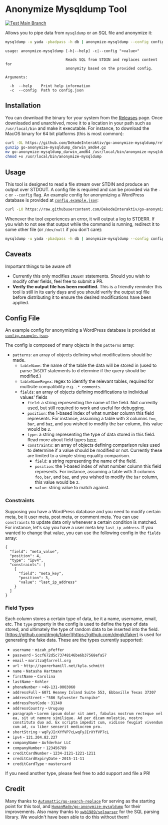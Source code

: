 # Anonymize Mysqldump Tool

[![Test Main Branch](https://github.com/DekodeInteraktiv/go-anonymize-mysqldump/actions/workflows/test-main.yml/badge.svg?branch=main)](https://github.com/DekodeInteraktiv/go-anonymize-mysqldump/actions/workflows/test-main.yml)

Allows you to pipe data from `mysqldump` or an SQL file and anonymize it:

```sh
mysqldump -u yada -pbadpass -h db | anonymize-mysqldump --config config.json > anonymized.sql
```

```
usage: anonymize-mysqldump [-h|--help] -c|--config "<value>"

                           Reads SQL from STDIN and replaces content for
                           anonymity based on the provided config.

Arguments:

  -h  --help    Print help information
  -c  --config  Path to config.json
```

## Installation

You can download the binary for your system from the [Releases](https://github.com/DekodeInteraktiv/go-anonymize-mysqldump/releases/) page. Once downloaded and unarchived, move it to a location in your path such as `/usr/local/bin` and make it executable. For instance, to download the MacOS binary for 64 bit platforms (this is most common):

```sh
curl -OL https://github.com/DekodeInteraktiv/go-anonymize-mysqldump/releases/download/latest/go-anonymize-mysqldump_darwin_amd64.gz
gunzip go-anonymize-mysqldump_darwin_amd64.gz
mv go-anonymize-mysqldump_darwin_amd64 /usr/local/bin/anonymize-mysqldump
chmod +x /usr/local/bin/anonymize-mysqldump
```

## Usage

This tool is designed to read a file stream over STDIN and produce an output over STDOUT. A config file is required and can be provided via the `-c` or `--config` flag. An example config for anonymizing a WordPress database is provided at [`config.example.json`](./config.example.json):

```sh
curl -LO https://raw.githubusercontent.com/DekodeInteraktiv/go-anonymize-mysqldump/main/config.example.json
```

Whenever the tool experiences an error, it will output a log to STDERR. If you wish to not see that output while the command is running, redirect it to some other file (or `/dev/null` if you don't care):

```sh
mysqldump -u yada -pbadpass -h db | anonymize-mysqldump --config config.json 2> path/to/errors.log > anonymized.sql
```

## Caveats

Important things to be aware of!

- Currently this only modifies `INSERT` statements. Should you wish to modify other fields, feel free to submit a PR.
- **Verify the output file has been modified.** This is a friendly reminder this tool is still in its early days and you should verify the output sql file before distributing it to ensure the desired modifications have been applied.

## Config File

An example config for anonymizing a WordPress database is provided at [`config.example.json`](./config.example.json).

The config is composed of many objects in the `patterns` array:

- `patterns`: an array of objects defining what modifications should be made.
  - `tableName`: the name of the table the data will be stored in (used to parse `INSERT` statements to d	etermine if the query should be modified.)
  - `tableNameRegex`: regex to identify the relevant tables, required for multisite compatibility e.g. `.*_comments`.
  - `fields`: an array of objects defining modifications to individual values' fields
    - `field`: a string representing the name of the field. Not currently used, but still required to work and useful for debugging.
    - `position`: the 1-based index of what number column this field represents. For instance, assuming a table with 3 columns `foo`, `bar`, and `baz`, and you wished to modify the `bar` column, this value would be `2`.
    - `type`: a string representing the type of data stored in this field. Read more about field types [here](#field-types).
    - `constraints`: an array of objects defining comparison rules used to determine if a value should be modified or not. Currently these are limited to a simple string equality comparison.
      - `field`: a string representing the name of the field.
      - `position`: the 1-based index of what number column this field represents. For instance, assuming a table with 3 columns `foo`, `bar`, and `baz`, and you wished to modify the `bar` column, this value would be `2`.
      - `value`: string value to match against.

### Constraints

Supposing you have a WordPress database and you need to modify certain meta, be it user meta, post meta, or comment meta. You can use `constraints` to update data only whenever a certain condition is matched. For instance, let's say you have a user meta key `last_ip_address`. If you wanted to change that value, you can use the following config in the `fields` array:

```
{
  "field": "meta_value",
  "position": 4,
  "type": "ipv4",
  "constraints": [
    {
      "field": "meta_key",
      "position": 3,
      "value": "last_ip_address"
    }
  ]
}

```

### Field Types

Each column stores a certain type of data, be it a name, username, email, etc. The `type` property in the config is used to define the type of data stored, and ultimately the type of random data to be inserted into the field. [https://github.com/dmgk/faker](https://github.com/dmgk/faker) is used for generating the fake data. These are the types currently supported:

- `username` - `micah_pfeffer`
- `password` - `5ccf672d5c73748146be6b37568efa57`
- `email` - `maritza@farrell.org`
- `url` - `http://sporerhamill.net/kyla.schmitt`
- `name` - `Natasha Hartmann`
- `firstName` - `Carolina`
- `lastName` - `Kohler`
- `phoneNumber` - `+49-131-0003060`
- `addressFull` - `6071 Heaney Island Suite 553, Ebbaville Texas 37307`
- `addressStreet` - `"586 Sylvester Turnpike"`
- `addressPostCode` - `31340`
- `addressCountry` - `Uruguay`
- `paragraph` - `Lorem ipsum dolor sit amet, fabulas nostrum recteque vel ea, sit ut nemore similique. Ad per dicam molestie, nostro constituto duo ad. Ex scripta impedit cum, vidisse feugiat vivendum cum ad, cu liber senserit mediocrem pro.`
- `shortString` - `wqFyJIrXYfVP7cLwqFyJIrXYfVP7cL`
- `ipv4` - `121.204.82.227`
- `companyName` - `Aufderhar LLC`
- `companyNumber` - `123456789`
- `creditCardNumber` - `1234-2121-1221-1211`
- `creditCardExpiryDate` - `2015-11-11`
- `creditCardType` - `mastercard`

If you need another type, please feel free to add support and file a PR!

## Credit

Many thanks to [`Automattic/go-search-replace`](https://github.com/Automattic/go-search-replace) for serving as the starting point for this tool, and [`HumanMade/go-anonymize-mysqldump`](https://github.com/DekodeInteraktiv/go-anonymize-mysqldump) for their improvements. Also many thanks to [`xwb1989/sqlparser`](https://github.com/xwb1989/sqlparser) for the SQL parsing library. We wouldn't have been able to do this without them!
